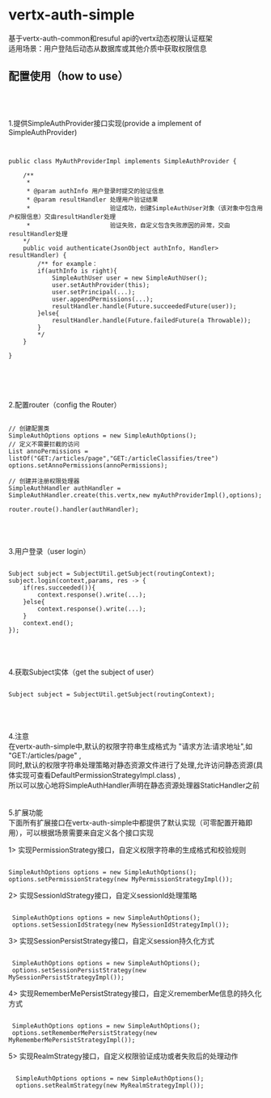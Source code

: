 # vertx-auth-simple
基于vertx-auth-common和resuful api的vertx动态权限认证框架<br>
适用场景：用户登陆后动态从数据库或其他介质中获取权限信息

## 配置使用（how to use）

<br><br><br>
1.提供SimpleAuthProvider接口实现(provide a implement of SimpleAuthProvider)

<pre><code>

public class MyAuthProviderImpl implements SimpleAuthProvider {

    /**
     * 
     * @param authInfo 用户登录时提交的验证信息
     * @param resultHandler 处理用户验证结果
     *                      验证成功，创建SimpleAuthUser对象（该对象中包含用户权限信息）交由resultHandler处理
     *                      验证失败，自定义包含失败原因的异常，交由resultHandler处理
    */
    public void authenticate(JsonObject authInfo, Handler<AsyncResult<User>> resultHandler) {
        /** for example：
        if(authInfo is right){
            SimpleAuthUser user = new SimpleAuthUser();
            user.setAuthProvider(this);
            user.setPrincipal(...);
            user.appendPermissions(...);
            resultHandler.handle(Future.succeededFuture(user));
        }else{
            resultHandler.handle(Future.failedFuture(a Throwable));
        } 
        */
    }

}

</code></pre>

<br><br><br>
2.配置router（config the Router）

<pre><code>
// 创建配置类
SimpleAuthOptions options = new SimpleAuthOptions();
// 定义不需要拦截的访问
List<String> annoPermissions = listOf("GET:/articles/page","GET:/articleClassifies/tree")
options.setAnnoPermissions(annoPermissions);

// 创建并注册权限处理器
SimpleAuthHandler authHandler = SimpleAuthHandler.create(this.vertx,new myAuthProviderImpl(),options);

router.route().handler(authHandler);
</code></pre>

<br><br><br>
3.用户登录（user login）<br>

<pre><code>
Subject subject = SubjectUtil.getSubject(routingContext);
subject.login(context,params, res -> {
    if(res.succeeded()){
        context.response().write(...);
    }else{
        context.response().write(...);
    }
    context.end();
});
</code></pre>

<br><br><br>
4.获取Subject实体（get the subject of user）<br>

<pre><code>
Subject subject = SubjectUtil.getSubject(routingContext);
</code></pre>

<br><br><br>
4.注意<br>
在vertx-auth-simple中,默认的权限字符串生成格式为 "请求方法:请求地址",如 "GET:/articles/page" ,<br>
同时,默认的权限字符串处理策略对静态资源文件进行了处理,允许访问静态资源(具体实现可查看DefaultPermissionStrategyImpl.class) ,<br>
所以可以放心地将SimpleAuthHandler声明在静态资源处理器StaticHandler之前
<br><br><br>
5.扩展功能<br>
下面所有扩展接口在vertx-auth-simple中都提供了默认实现（可零配置开箱即用），可以根据场景需要来自定义各个接口实现

1> 实现PermissionStrategy接口，自定义权限字符串的生成格式和校验规则

<pre><code>
SimpleAuthOptions options = new SimpleAuthOptions();
options.setPermissionStrategy(new MyPermissionStrategyImpl());
</code></pre>

2> 实现SessionIdStrategy接口，自定义sessionId处理策略

<pre><code>
 SimpleAuthOptions options = new SimpleAuthOptions();
 options.setSessionIdStrategy(new MySessionIdStrategyImpl());
</code></pre>

3> 实现SessionPersistStrategy接口，自定义session持久化方式

<pre><code>
 SimpleAuthOptions options = new SimpleAuthOptions();
 options.setSessionPersistStrategy(new MySessionPersistStrategyImpl());
</code></pre>

4> 实现RememberMePersistStrategy接口，自定义rememberMe信息的持久化方式

<pre><code>
 SimpleAuthOptions options = new SimpleAuthOptions();
 options.setRememberMePersistStrategy(new MyRememberMePersistStrategyImpl());
</code></pre>

5> 实现RealmStrategy接口，自定义权限验证成功或者失败后的处理动作
<pre><code>
  SimpleAuthOptions options = new SimpleAuthOptions();
  options.setRealmStrategy(new MyRealmStrategyImpl());
</code></pre>




